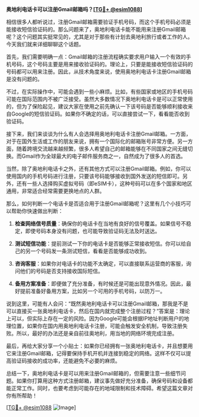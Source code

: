 **奥地利电话卡可以注册Gmail邮箱吗？[[TG💪+ @esim1088](https://t.me/s/esim1088)]**

相信很多人都听说过，注册Gmail邮箱需要验证手机号码，而这个手机号码必须是能接收短信验证码的。那么问题来了，奥地利电话卡能不能用来注册Gmail邮箱呢？这个问题其实挺常见的，尤其是对于那些有计划去奥地利旅行或者工作的人。今天我们就来详细聊聊这个话题。

首先，我们需要明确一点：Gmail邮箱的注册流程确实要求用户输入一个有效的手机号码，这个号码主要是用来接收验证码的。理论上，只要是能接收短信验证码的号码都可以用来注册。因此，从技术角度来说，使用奥地利电话卡注册Gmail邮箱是没有问题的。

不过，在实际操作中，可能会遇到一些小麻烦。比如，有些国家或地区的手机号码可能在国际范围内不被广泛接受。虽然大多数情况下奥地利电话卡是可以正常使用的，但为了保险起见，建议大家在使用之前先确认一下该号码是否能够顺利接收来自Google的短信验证码。如果你不确定的话，可以直接尝试一下，看看能否收到验证码。

接下来，我们来谈谈为什么有人会选择用奥地利电话卡注册Gmail邮箱。一方面，对于在国外生活或工作的朋友来说，拥有一个国际化的邮箱账号非常方便。另一方面，随着跨境交流越来越频繁，很多人希望自己的邮箱能够在不同国家之间无缝切换。而Gmail作为全球最大的电子邮件服务商之一，自然成为了很多人的首选。

当然，除了奥地利电话卡之外，还有其他方式可以注册Gmail邮箱。例如，你可以使用国内的手机号码进行注册，只要该号码能够接收到国外发送的短信即可。另外，还有一些人选择购买虚拟号码（即eSIM卡），这种号码可以在多个国家和地区通用，非常适合经常需要更换地点的人群。

那么，如何判断一个电话卡是否适合用于注册Gmail邮箱呢？这里有几个小技巧可以帮助你快速做出判断：

1. **检查网络信号质量**：确保你的电话卡在当地有良好的信号覆盖。如果信号不稳定，即使号码本身没有问题，也可能导致验证码无法及时送达。
   
2. **测试短信功能**：提前测试一下你的电话卡是否能够正常接收短信。你可以给自己的另一个号码发一条测试短信，看看是否能够成功收到。

3. **咨询客服**：如果你对电话卡的功能不太确定，可以直接联系运营商的客服，询问他们的号码是否支持接收国际短信。

4. **备用方案准备**：即便做了充分准备，有时候还是可能出现意外情况。因此，最好提前准备好备用方案，比如另一个可用的手机号码，以防万一。

说到这里，可能有人会问：“既然奥地利电话卡可以注册Gmail邮箱，那我是不是可以直接买一张奥地利电话卡，然后在国内就完成整个注册过程？”答案是：理论上可以，但实际上存在一定的风险。因为Google可能会根据IP地址判断用户的地理位置，如果你在国内用奥地利电话卡注册，可能会触发安全机制，导致注册失败。所以，最好的办法还是亲自前往奥地利，用当地的网络环境完成注册。

最后，再给大家分享一个小贴士：如果你已经拥有一张奥地利电话卡，并且想要用它来注册Gmail邮箱，记得要保持手机开机并连接到稳定的网络。这样不仅可以提高验证码接收的成功率，还能避免不必要的麻烦。

总结一下，奥地利电话卡是可以用来注册Gmail邮箱的，但需要注意一些细节问题。如果你打算用这种方式注册邮箱，建议事先做好充分准备，确保号码和设备都能正常工作。同时，也要考虑到可能存在的地域限制和技术障碍。希望这篇文章对你有所帮助！

[[TG💪+ @esim1088](https://t.me/s/esim1088) ![Image](https://i.postimg.cc/4NQfJmqS/Snipaste-2025-05-13-00-14-12.png)]